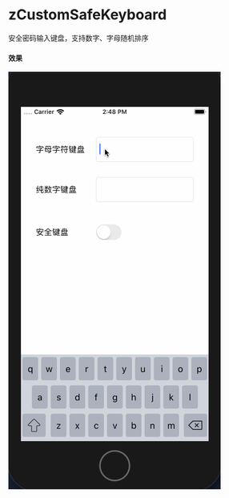 # zCustomSafeKeyboard
安全密码输入键盘，支持数字、字母随机排序

#### 效果

![safeKeyboard.gif](https://github.com/ThaiLanKing/zCustomSafeKeyboard/blob/master/safeKeyboard.gif)

